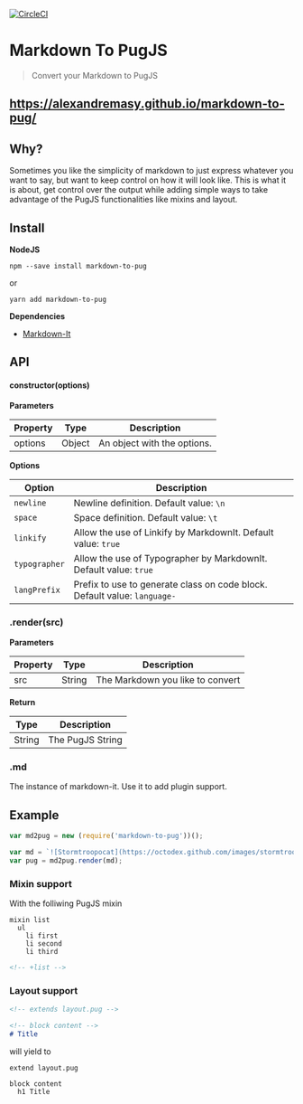 [![CircleCI](https://img.shields.io/circleci/project/github/RedSparr0w/node-csgo-parser.svg)](https://circleci.com/gh/alexandremasy/markdown-to-pug)

# Markdown To PugJS
> Convert your Markdown to PugJS

<https://alexandremasy.github.io/markdown-to-pug/>
---

## Why?

Sometimes you like the simplicity of markdown to just express whatever you want to say, but want to keep control on how it will look like. This is what it is about, get control over the output while adding simple ways to take advantage of the PugJS functionalities like mixins and layout.



## Install

**NodeJS**

```shell
npm --save install markdown-to-pug
```

or

```shell
yarn add markdown-to-pug
```



**Dependencies**

- [Markdown-It](https://github.com/markdown-it/markdown-it)




## API

#### constructor(options)

**Parameters**

| Property | Type   | Description                 |
| -------- | ------ | --------------------------- |
| options  | Object | An object with the options. |



**Options**

| Option        | Description                              |
| ------------- | ---------------------------------------- |
| `newline`     | Newline definition. Default value: `\n`  |
| `space`       | Space definition. Default value: `\t`    |
| `linkify`     | Allow the use of Linkify by MarkdownIt. Default value: `true` |
| `typographer` | Allow the use of Typographer by MarkdownIt. Default value: `true` |
| `langPrefix`  | Prefix to use to generate class on code block. Default value: `language-` |



### .render(src)

**Parameters**

| Property | Type   | Description                      |
| -------- | ------ | -------------------------------- |
| src      | String | The Markdown you like to convert |



**Return**

| Type   | Description      |
| ------ | ---------------- |
| String | The PugJS String |

### .md

The instance of markdown-it. Use it to add plugin support.


## Example

```js
var md2pug = new (require('markdown-to-pug'))();

var md = `![Stormtroopocat](https://octodex.github.com/images/stormtroopocat.jpg "The Stormtroopocat")`;
var pug = md2pug.render(md);
```

### Mixin support

With the folliwing PugJS mixin

```pugjs
mixin list
  ul
    li first
    li second
    li third    
```

```md
<!-- +list -->
```

### Layout support

```md
<!-- extends layout.pug -->

<!-- block content -->
# Title
```

will yield to

```pugjs
extend layout.pug

block content
  h1 Title
```
